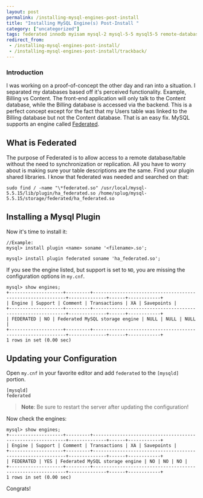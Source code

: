 ```yaml
---
layout: post
permalink: /installing-mysql-engines-post-install
title: "Installing MySQL Engine(s) Post-Install "
category: ["uncategorized"]
tags: federated innodb myisam mysql-2 mysql-5-5 mysql5-5 remote-databases remote-mysql remote-sql-import remote-tables
redirect_from:
 - /installing-mysql-engines-post-install/
 - /installing-mysql-engines-post-install/trackback/
---
```

### Introduction

I was working on a proof-of-concept the other day and ran into a situation. I separated my databases based off it's perceived functionality. Example, Billing vs Content. The front-end application will only talk to the Content database, while the Billing database is accessed via the backend. This is a perfect concept except for the fact that my Users table was linked to the Billing database but not the Content database. That is an easy fix. MySQL supports an engine called [Federated](http://dev.mysql.com/doc/refman/5.0/en/federated-storage-engine.html "Federated @ MySQL"). 


## What is Federated
The purpose of Federated is to allow access to a remote database/table without the need to synchronization or replication. All you have to worry about is making sure your table descriptions are the same. Find your plugin shared libraries. I know that federated was needed and searched on that: 

    sudo find / -name "\*federated.so" /usr/local/mysql-5.5.15/lib/plugin/ha_federated.so /home/splug/mysql-5.5.15/storage/federated/ha_federated.so


## Installing a Mysql Plugin
Now it's time to install it: 

    //Example:
    mysql> install plugin <name> soname '<filename>.so';

    mysql> install plugin federated soname 'ha_federated.so';

If you see the engine listed, but support is set to `NO`, you are missing the configuration options in `my.cnf`.

    mysql> show engines;
    +--------------------+---------+------------------------------------------------------------+--------------+------+------------+
    | Engine | Support | Comment | Transactions | XA | Savepoints |
    +--------------------+---------+------------------------------------------------------------+--------------+------+------------+
    | FEDERATED | NO | Federated MySQL storage engine | NULL | NULL | NULL |
    +--------------------+---------+------------------------------------------------------------+--------------+------+------------+
    1 rows in set (0.00 sec)

## Updating your Configuration
Open `my.cnf` in your favorite editor and add `federated` to the `[mysqld]` portion.

    [mysqld]
    federated

> **Note**: Be sure to restart the server after updating the configuration!

Now check the engines:

    mysql> show engines;
    +--------------------+---------+------------------------------------------------------------+--------------+------+------------+
    | Engine | Support | Comment | Transactions | XA | Savepoints |
    +--------------------+---------+------------------------------------------------------------+--------------+------+------------+
    | FEDERATED | YES | Federated MySQL storage engine | NO | NO | NO |
    +--------------------+---------+------------------------------------------------------------+--------------+------+------------+
    1 rows in set (0.00 sec)

Congrats!